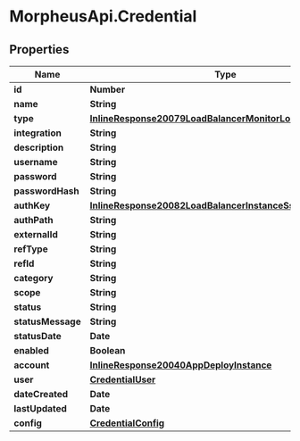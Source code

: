 # MorpheusApi.Credential

## Properties

Name | Type | Description | Notes
------------ | ------------- | ------------- | -------------
**id** | **Number** |  | [optional] 
**name** | **String** |  | [optional] 
**type** | [**InlineResponse20079LoadBalancerMonitorLoadBalancerType**](InlineResponse20079LoadBalancerMonitorLoadBalancerType.md) |  | [optional] 
**integration** | **String** |  | [optional] 
**description** | **String** |  | [optional] 
**username** | **String** |  | [optional] 
**password** | **String** |  | [optional] 
**passwordHash** | **String** |  | [optional] 
**authKey** | [**InlineResponse20082LoadBalancerInstanceSslCert**](InlineResponse20082LoadBalancerInstanceSslCert.md) |  | [optional] 
**authPath** | **String** |  | [optional] 
**externalId** | **String** |  | [optional] 
**refType** | **String** |  | [optional] 
**refId** | **String** |  | [optional] 
**category** | **String** |  | [optional] 
**scope** | **String** |  | [optional] 
**status** | **String** |  | [optional] 
**statusMessage** | **String** |  | [optional] 
**statusDate** | **Date** |  | [optional] 
**enabled** | **Boolean** |  | [optional] 
**account** | [**InlineResponse20040AppDeployInstance**](InlineResponse20040AppDeployInstance.md) |  | [optional] 
**user** | [**CredentialUser**](CredentialUser.md) |  | [optional] 
**dateCreated** | **Date** |  | [optional] 
**lastUpdated** | **Date** |  | [optional] 
**config** | [**CredentialConfig**](CredentialConfig.md) |  | [optional] 


